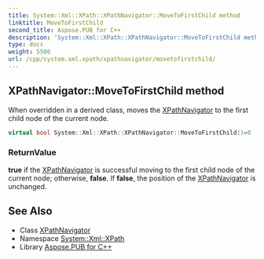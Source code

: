 ```yaml
---
title: System::Xml::XPath::XPathNavigator::MoveToFirstChild method
linktitle: MoveToFirstChild
second_title: Aspose.PUB for C++
description: 'System::Xml::XPath::XPathNavigator::MoveToFirstChild method. When overridden in a derived class, moves the XPathNavigator to the first child node of the current node in C++.'
type: docs
weight: 5500
url: /cpp/system.xml.xpath/xpathnavigator/movetofirstchild/
---
```

## XPathNavigator::MoveToFirstChild method


When overridden in a derived class, moves the [XPathNavigator](../) to the first child node of the current node.

```cpp
virtual bool System::Xml::XPath::XPathNavigator::MoveToFirstChild()=0
```


### ReturnValue

**true** if the [XPathNavigator](../) is successful moving to the first child node of the current node; otherwise, **false**. If **false**, the position of the [XPathNavigator](../) is unchanged.

## See Also

* Class [XPathNavigator](../)
* Namespace [System::Xml::XPath](../../)
* Library [Aspose.PUB for C++](../../../)
